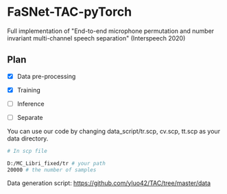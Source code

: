# FaSNet-TAC-pyTorch
Full implementation of "End-to-end microphone permutation and number invariant multi-channel speech separation" (Interspeech 2020)



## Plan

- [x] Data pre-processing
- [x] Training
- [ ] Inference
- [ ] Separate


You can use our code by changing data_script/tr.scp, cv.scp, tt.scp as your data directory.

```bash
# In scp file

D:/MC_Libri_fixed/tr # your path
20000 # the number of samples
```

Data generation script: https://github.com/yluo42/TAC/tree/master/data
